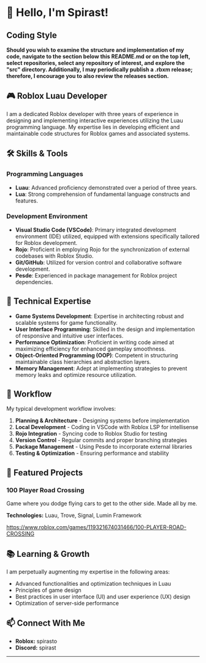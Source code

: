 # 👋 Hello, I'm Spirast!

## Coding Style
**Should you wish to examine the structure and implementation of my code, navigate to the section below this README.md or on the top left, select repositories, select any repository of interest, and explore the "src" directory. Additionally, I may periodically publish a .rbxm release; therefore, I encourage you to also review the releases section.**

## 🎮 Roblox Luau Developer

I am a dedicated Roblox developer with three years of experience in designing and implementing interactive experiences utilizing the Luau programming language. My expertise lies in developing efficient and maintainable code structures for Roblox games and associated systems.

## 🛠️ Skills & Tools

### Programming Languages
- **Luau**: Advanced proficiency demonstrated over a period of three years.
- **Lua**: Strong comprehension of fundamental language constructs and features.

### Development Environment
- **Visual Studio Code (VSCode)**: Primary integrated development environment (IDE) utilized, equipped with extensions specifically tailored for Roblox development.
- **Rojo**: Proficient in employing Rojo for the synchronization of external codebases with Roblox Studio.
- **Git/GitHub**: Utilized for version control and collaborative software development.
- **Pesde**: Experienced in package management for Roblox project dependencies.

## 🔧 Technical Expertise

- **Game Systems Development**: Expertise in architecting robust and scalable systems for game functionality.
- **User Interface Programming**: Skilled in the design and implementation of responsive and intuitive user interfaces.
- **Performance Optimization**: Proficient in writing code aimed at maximizing efficiency for enhanced gameplay smoothness.
- **Object-Oriented Programming (OOP)**: Competent in structuring maintainable class hierarchies and abstraction layers.
- **Memory Management**: Adept at implementing strategies to prevent memory leaks and optimize resource utilization.

## 🚀 Workflow

My typical development workflow involves:

1. **Planning & Architecture** - Designing systems before implementation
2. **Local Development** - Coding in VSCode with Roblox LSP for intellisense
3. **Rojo Integration** - Syncing code to Roblox Studio for testing
4. **Version Control** - Regular commits and proper branching strategies
5. **Package Management** - Using Pesde to incorporate external libraries
6. **Testing & Optimization** - Ensuring performance and stability

## 📂 Featured Projects

### 100 Player Road Crossing
Game where you dodge flying cars to get to the other side.
Made all by me.

**Technologies:** Luau, Trove, Signal, Lumin Framework

https://www.roblox.com/games/119321674031466/100-PLAYER-ROAD-CROSSING

## 📚 Learning & Growth

I am perpetually augmenting my expertise in the following areas:
- Advanced functionalities and optimization techniques in Luau
- Principles of game design
- Best practices in user interface (UI) and user experience (UX) design
- Optimization of server-side performance

## 📫 Connect With Me

- **Roblox:** spirasto
- **Discord:** spirast

---
